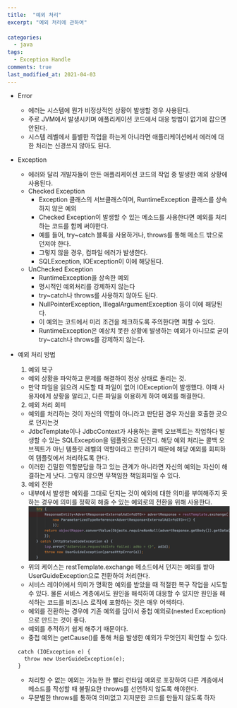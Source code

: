 ```yaml
---
title:  "예외 처리"
excerpt: "예외 처리에 관하여"

categories:
  - java
tags:
  - Exception Handle
comments: true
last_modified_at: 2021-04-03
---
```


* Error
  - 에러는 시스템에 뭔가 비정상적인 상황이 발생할 경우 사용된다.
  - 주로 JVM에서 발생시키며 애플리케이션 코드에서 대응 방법이 없기에 잡으면 안된다.
  - 시스템 레벨에서 틀별한 작업을 하는게 아니라면 애플리케이션에서 에러에 대한 처리는 신경쓰지 않아도 된다.

* Exception
  - 에러와 달리 개발자들이 만든 애플리케이션 코드의 작업 중 발생한 예외 상황에 사용된다.
  - Checked Exception
    * Exception 클래스의 서브클래스이며, RuntimeException 클래스를 상속하지 않은 예외
    * Checked Exception이 발생할 수 있는 메소드를 사용한다면 예외를 처리하는 코드를 함께 써야한다.
    * 예를 들어, try~catch 블록을 사용하거나, throws를 통해 메소드 밖으로 던져야 한다.
    * 그렇지 않을 경우, 컴파일 에러가 발생한다.
    * SQLException, IOException이 이에 해당된다.
  - UnChecked Exception
    * RuntimeException을 상속한 예외
    * 명시적인 예외처리를 강제하지 않는다
    * try~catch나 throws를 사용하지 않아도 된다.
    * NullPointerException, IllegalArgumentException 등이 이에 해당된다.
    * 이 예외는 코드에서 미리 조건을 체크하도록 주의한다면 피할 수 있다.
    * RuntimeException은 예상치 못한 상황에 발생하는 예외가 아니므로 굳이 try~catch나 throws를 강제하지 않는다.

* 예외 처리 방법
  1. 예외 복구
    - 예외 상황을 파악하고 문제를 해결하여 정상 상태로 돌리는 것.
    - 만약 파일을 읽으려 시도할 때 파일이 없어 IOException이 발생했다. 이때 사용자에게 상황을 알리고, 다른 파일을 이용하게 하여 예외를 해결한다.

  2. 예외 처리 회피
    - 예외를 처리하는 것이 자신의 역할이 아니라고 판단된 경우 자신을 호출한 곳으로 던지는것 
    - JdbcTemplate이나 JdbcContext가 사용하는 콜백 오브젝트는 작업하다 발생할 수 있는 SQLException을 템플릿으로 던진다. 해당 예외 처리는 콜백 오브젝트가 아닌 템플릿 레벨의 역할이라고 판단하기 때문에 해당 예외를 회피하여 템플릿에서 처리하도록 한다.
    - 이러한 긴밀한 역할분담을 하고 있는 관계가 아니라면 자신의 예외는 자신이 해결하는게 낫다. 그렇지 않으면 무책임한 책임회피일 수 있다.

  3. 예외 전환
    - 내부에서 발생한 예외를 그대로 던지는 것이 예외에 대한 의미를 부여해주지 못하는 경우에 의미를 정확히 해줄 수 있는 예외로의 전환을 위해 사용한다.
  ![1](/assets/images/exception_transfer.png)
    - 위의 케이스는 restTemplate.exchange 메소드에서 던지는 예외를 받아 UserGuideException으로 전환하여 처리한다.
    - 서비스 레이어에서 의미가 명확한 예외를 받았을 때 적절한 복구 작업을 시도할 수 있다. 물론 서비스 계층에서도 원인을 해석하여 대응할 수 있지만 원인을 해석하는 코드를 비즈니스 로직에 포함하는 것은 매우 어색하다.
    - 예외를 전환하는 경우에 기존 예외를 담아서 중첩 예외로(nested Exception)으로 만드는 것이 좋다. 
    - 예외를 추적하기 쉽게 해주기 때문이다.
    - 중첩 예외는 getCause()를 통해 처음 발생한 예외가 무엇인지 확인할 수 있다.
    
    ```
    catch (IOException e) {
      throw new UserGuideException(e);
    }
    ```

  * 처리할 수 없는 예외는 가능한 한 빨리 런타임 예외로 포장하여 다른 계층에서 메소드를 작성할 때 불필요한 throws를 선언하지 않도록 해야한다.
  * 무분별한 throws를 통하여 의미없고 지저분한 코드를 만들지 않도록 하자
